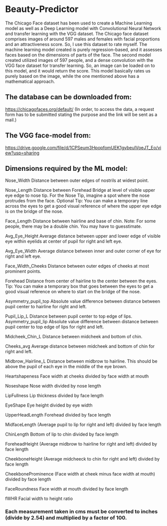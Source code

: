 # Beauty-Predictor
The Chicago Face dataset  has been used to create a Machine Learning model as well as a Deep Learning model with Convolutional Neural Network and transfer learning with the VGG dataset. The Chicago face dataset comprises images of around 597 males and females with facial proportions and an attractiveness score. So, I use this dataset to rate myself. The machine learning model created is purely regression-based, and it assesses faces based on the dimensions of parts of the face. The second model created utilized images of 597 people, and a dense convolution with the VGG face dataset for transfer learning. So, an image can be loaded on to this model, and it would return the score. This model basically rates us purely based on the image, while the one mentioned above has a mathematical approach.

## The database can be downloaded from: 
https://chicagofaces.org/default/
(In order, to access the data, a request form has to be submitted stating the purpose and the link will be sent as a mail.)
## The VGG face-model from: 
https://drive.google.com/file/d/1CPSeum3HpopfomUEK1gybeuIVoeJT_Eo/view?usp=sharing


## Dimensions required by the ML model:

Nose_Width 	Distance between outer edges of nostrils at widest point.

Nose_Length	Distance between Forehead Bridge at level of visible upper eye edge to nose tip. For the Nose Tip, imagine a spot where the nose protrudes from the face. Optional Tip: You can make a temporary line across the eyes to get a good visual reference of where the upper eye edge is on the bridge of the nose.	

Face_Length	Distance between hairline and base of chin. Note: For some people, there may be a double chin. You may have to guesstimate. 
			
Avg_Eye_Height	Average distance between upper and lower edge of visible eye within eyelids at center of pupil for right and left eye.			
			
Avg_Eye_Width	Average distance between inner and outer corner of eye for right and left eye.			

Face_Width_Cheeks	Distance between outer edges of cheeks at most prominent points.

Forehead	Distance from center of hairline to the center between the eyes. Tip: You can make a temporary box that goes between the eyes to get a good visual reference on where to start on the bridge of the nose.
		
Asymmetry_pupil_top	Absolute value difference between distance between pupil center to hairline for right and left.			
		
Pupil_Lip_L	Distance between pupil center to top edge of lips.			
Asymmetry_pupil_lip	Absolute value difference between distance between pupil center to top edge of lips for right and left.	

Midcheek_Chin_L	Distance between midcheek and bottom of chin.	

Cheeks_avg	Average distance between midcheek and bottom of chin for right and left.		
		
Midbrow_Hairline_L	Distance between midbrow to hairline. This should be above the pupil of each eye in the middle of the eye brown. 

Heartshapeness	Face width at cheeks divided by face width at mouth

Noseshape	Nose width divided by nose length		

LipFullness	Lip thickness divided by face length		

EyeShape	Eye height divided by eye width	

UpperHeadLength	Forehead divided by face length		

MidfaceLength	(Average pupil to lip for right and left) divided by face length	

ChinLength	Bottom of lip to chin divided by face length		

ForeheadHeight	(Average midbrow to hairline for right and left) divided by face length

CheekboneHeight	(Average midcheeck to chin for right and left) divided by face length		

CheekboneProminence	(Face width at cheek minus face width at mouth) divided by face length		

FaceRoundness	Face width at mouth divided by face length	

fWHR	Facial width to height ratio		

### Each measurement taken in cms must be converted to inches (divide by 2.54) and multiplied by a factor of 100.
